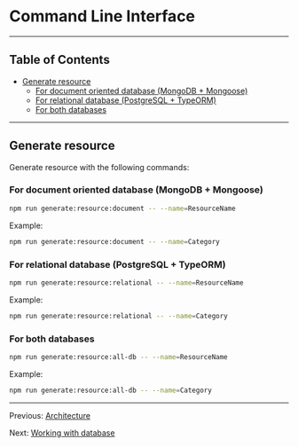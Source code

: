# Command Line Interface

---

## Table of Contents <!-- omit in toc -->

- [Generate resource](#generate-resource)
  - [For document oriented database (MongoDB + Mongoose)](#for-document-oriented-database-mongodb--mongoose)
  - [For relational database (PostgreSQL + TypeORM)](#for-relational-database-postgresql--typeorm)
  - [For both databases](#for-both-databases)

---

## Generate resource

Generate resource with the following commands:

### For document oriented database (MongoDB + Mongoose)
  
```bash
npm run generate:resource:document -- --name=ResourceName
```

Example:

```bash
npm run generate:resource:document -- --name=Category
```

### For relational database (PostgreSQL + TypeORM)

```bash
npm run generate:resource:relational -- --name=ResourceName
```

Example:

```bash
npm run generate:resource:relational -- --name=Category
```

### For both databases

```bash
npm run generate:resource:all-db -- --name=ResourceName
```

Example:

```bash
npm run generate:resource:all-db -- --name=Category
```

---

Previous: [Architecture](architecture.md)

Next: [Working with database](database.md)
